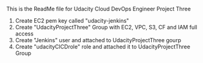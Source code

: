 This is the ReadMe file for Udacity Cloud DevOps Engineer Project Three

1. Create EC2 pem key called "udacity-jenkins"
2. Create "UdacityProjectThree" Group with EC2, VPC, S3, CF and IAM full access
3. Create "Jenkins" user and attached to UdacityProjectThree gourp 
4. Create "udacityCICDrole" role and attached it to UdacityProjectThree Group